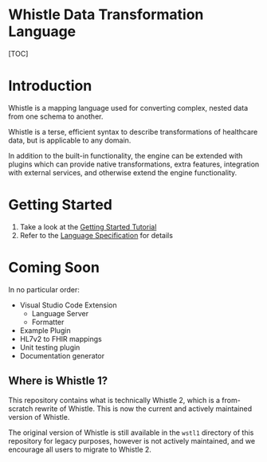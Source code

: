 # Whistle Data Transformation Language

[TOC]

# Introduction

Whistle is a mapping language used for converting complex, nested data from one
schema to another.

Whistle is a terse, efficient syntax to describe transformations of
healthcare data, but is applicable to any domain.

In addition to the built-in functionality, the engine can be extended with
plugins which can provide native transformations, extra features, integration
with external services, and otherwise extend the engine functionality.

# Getting Started

1.  Take a look at the [Getting Started Tutorial](./doc/getting_started.md)
1.  Refer to the [Language Specification](./doc/spec.md) for details

# Coming Soon

In no particular order:

*   Visual Studio Code Extension
    *   Language Server
    *   Formatter
*   Example Plugin
*   HL7v2 to FHIR mappings
*   Unit testing plugin
*   Documentation generator

## Where is Whistle 1?

This repository contains what is technically Whistle 2, which is a from-scratch
rewrite of Whistle. This is now the current and actively maintained version of
Whistle.

The original version of Whistle is still available in the `wstl1` directory of
this repository for legacy purposes, however is not actively maintained, and we
encourage all users to migrate to Whistle 2.
